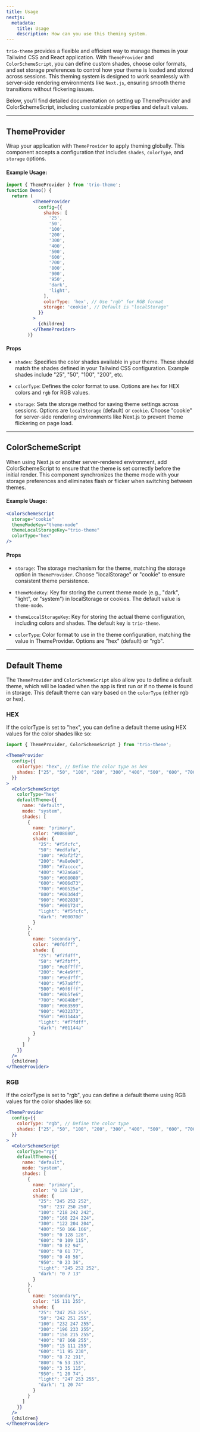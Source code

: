 ```yaml
---
title: Usage
nextjs:
  metadata:
    title: Usage
    description: How can you use this theming system.
---
```


`trio-theme` provides a flexible and efficient way to manage themes in your Tailwind CSS and React application. With `ThemeProvider` and `ColorSchemeScript`, you can define custom shades, choose color formats, and set storage preferences to control how your theme is loaded and stored across sessions. This theming system is designed to work seamlessly with server-side rendering environments like `Next.js`, ensuring smooth theme transitions without flickering issues.

Below, you’ll find detailed documentation on setting up ThemeProvider and ColorSchemeScript, including customizable properties and default values.

---

## ThemeProvider

Wrap your application with `ThemeProvider` to apply theming globally. This component accepts a configuration that includes `shades`, `colorType`, and `storage` options.

#### Example Usage:

```jsx
import { ThemeProvider } from 'trio-theme';
function Demo() {
  return (
          <ThemeProvider
            config={{
              shades: [
                '25',
                '50',
                '100',
                '200',
                '300',
                '400',
                '500',
                '600',
                '700',
                '800',
                '900',
                '950',
                'dark',
                'light',
              ],
              colorType: 'hex', // Use "rgb" for RGB format
              storage: 'cookie', // Default is "localStorage"
            }}
          >
            {children}
          </ThemeProvider>
        )}
```

#### Props
- `shades`: Specifies the color shades available in your theme. These should match the shades defined in your Tailwind CSS configuration. 
Example shades include "25", "50", "100", "200", etc.

- `colorType`: Defines the color format to use. Options are `hex` for HEX colors and `rgb` for RGB values.

- `storage`: Sets the storage method for saving theme settings across sessions. Options are `localStorage` (default) or `cookie`. Choose "cookie" for server-side rendering environments like Next.js to prevent theme flickering on page load.

---


## ColorSchemeScript

When using Next.js or another server-rendered environment, add ColorSchemeScript to ensure that the theme is set correctly before the initial render. This component synchronizes the theme mode with your storage preferences and eliminates flash or flicker when switching between themes.

#### Example Usage:

```jsx
<ColorSchemeScript 
  storage="cookie" 
  themeModeKey="theme-mode" 
  themeLocalStorageKey="trio-theme" 
  colorType="hex"
/>

```

#### Props

- `storage`: The storage mechanism for the theme, matching the storage option in `ThemeProvider`. Choose "localStorage" or "cookie" to ensure consistent theme persistence.

- `themeModeKey`: Key for storing the current theme mode (e.g., "dark", "light", or "system") in localStorage or cookies. The default value is `theme-mode`.

- `themeLocalStorageKey`: Key for storing the actual theme configuration, including colors and shades. The default key is `trio-theme`.

- `colorType`: Color format to use in the theme configuration, matching the value in ThemeProvider. Options are "hex" (default) or "rgb".

---


## Default Theme

The `ThemeProvider` and `ColorSchemeScript` also allow you to define a default theme, which will be loaded when the app is first run or if no theme is found in storage. This default theme can vary based on the `colorType` (either rgb or hex).



### HEX

If the colorType is set to "hex", you can define a default theme using HEX values for the color shades like so:

```jsx
import { ThemeProvider, ColorSchemeScript } from 'trio-theme';

<ThemeProvider
  config={{
    colorType: "hex", // Define the color type as hex
    shades: ["25", "50", "100", "200", "300", "400", "500", "600", "700", "800", "900", "950", "dark", "light"],
  }}
>
  <ColorSchemeScript
    colorType="hex"
    defaultTheme={{
      name: "default",
      mode: "system",
      shades: [
        {
          name: "primary",
          color: "#008080",
          shade: {
            "25": "#f5fcfc",
            "50": "#edfafa",
            "100": "#daf2f2",
            "200": "#a8e0e0",
            "300": "#7acccc",
            "400": "#32a6a6",
            "500": "#008080",
            "600": "#006d73",
            "700": "#00525e",
            "800": "#003d4d",
            "900": "#002838",
            "950": "#001724",
            "light": "#f5fcfc",
            "dark": "#00070d"
          }
        },
        {
          name: "secondary",
          color: "#0f6fff",
          shade: {
            "25": "#f7fdff",
            "50": "#f2fbff",
            "100": "#e8f7ff",
            "200": "#c4e9ff",
            "300": "#9ed7ff",
            "400": "#57a8ff",
            "500": "#0f6fff",
            "600": "#0b5fe6",
            "700": "#0848bf",
            "800": "#063599",
            "900": "#032373",
            "950": "#01144a",
            "light": "#f7fdff",
            "dark": "#01144a"
          }
        }
      ]
    }}
  />
  {children}
</ThemeProvider>

```

### RGB

If the colorType is set to "rgb", you can define a default theme using RGB values for the color shades like so:

```jsx
<ThemeProvider
  config={{
    colorType: "rgb", // Define the color type
    shades: ["25", "50", "100", "200", "300", "400", "500", "600", "700", "800", "900", '950', "dark", "light"],
  }}
>
  <ColorSchemeScript
    colorType="rgb"
    defaultTheme={{
      name: "default",
      mode: "system",
      shades: [
        {
          name: "primary",
          color: "0 128 128",
          shade: {
            "25": "245 252 252",
            "50": "237 250 250",
            "100": "218 242 242",
            "200": "168 224 224",
            "300": "122 204 204",
            "400": "50 166 166",
            "500": "0 128 128",
            "600": "0 109 115",
            "700": "0 82 94",
            "800": "0 61 77",
            "900": "0 40 56",
            "950": "0 23 36",
            "light": "245 252 252",
            "dark": "0 7 13"
          }
        },
        {
          name: "secondary",
          color: "15 111 255",
          shade: {
            "25": "247 253 255",
            "50": "242 251 255",
            "100": "232 247 255",
            "200": "196 233 255",
            "300": "158 215 255",
            "400": "87 168 255",
            "500": "15 111 255",
            "600": "11 95 230",
            "700": "8 72 191",
            "800": "6 53 153",
            "900": "3 35 115",
            "950": "1 20 74",
            "light": "247 253 255",
            "dark": "1 20 74"
          }
        }
      ]
    }}
  />
  {children}
</ThemeProvider>
```


